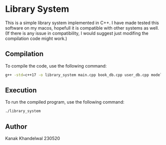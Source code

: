 # Library System

This is a simple library system implemented in C++.
I have made tested this software on my macos, hopefull it is compatible with other systems as well. (If there is any issue in compatibility, I would suggest just modifing the compilation code might work.)

## Compilation

To compile the code, use the following command:

```sh
g++ -std=c++17 -o library_system main.cpp book_db.cpp user_db.cpp models/student.cpp models/faculty.cpp models/librarian.cpp models/user.cpp models/book.cpp
```

## Execution

To run the compiled program, use the following command:

```sh
./library_system
```

## Author

Kanak Khandelwal
230520
